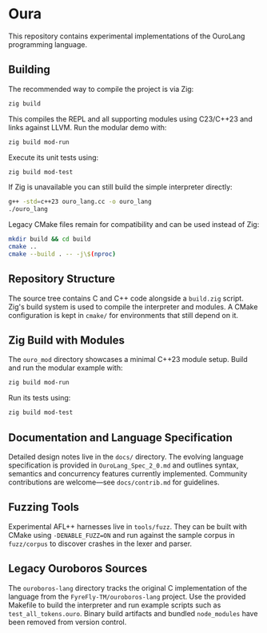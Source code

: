 # Oura

This repository contains experimental implementations of the OuroLang programming language.

## Building

The recommended way to compile the project is via Zig:

```bash
zig build
```

This compiles the REPL and all supporting modules using C23/C++23 and links against LLVM.  Run the modular demo with:

```bash
zig build mod-run
```

Execute its unit tests using:

```bash
zig build mod-test
```

If Zig is unavailable you can still build the simple interpreter directly:

```bash
g++ -std=c++23 ouro_lang.cc -o ouro_lang
./ouro_lang
```

Legacy CMake files remain for compatibility and can be used instead of Zig:

```bash
mkdir build && cd build
cmake ..
cmake --build . -- -j\$(nproc)
```

## Repository Structure

The source tree contains C and C++ code alongside a `build.zig` script.
Zig's build system is used to compile the interpreter and modules.  A
CMake configuration is kept in `cmake/` for environments that still
depend on it.

## Zig Build with Modules

The `ouro_mod` directory showcases a minimal C++23 module setup. Build and run the modular example with:

```bash
zig build mod-run
```

Run its tests using:

```bash
zig build mod-test
```

## Documentation and Language Specification

Detailed design notes live in the `docs/` directory. The evolving language
specification is provided in `OuroLang_Spec_2_0.md` and outlines syntax,
semantics and concurrency features currently implemented. Community
contributions are welcome—see `docs/contrib.md` for guidelines.

## Fuzzing Tools

Experimental AFL++ harnesses live in `tools/fuzz`.  They can be
built with CMake using `-DENABLE_FUZZ=ON` and run against the sample
corpus in `fuzz/corpus` to discover crashes in the lexer and parser.


## Legacy Ouroboros Sources

The `ouroboros-lang` directory tracks the original C implementation of the
language from the `FyreFly-TM/ouroboros-lang` project. Use the provided
Makefile to build the interpreter and run example scripts such as
`test_all_tokens.ouro`. Binary build artifacts and bundled `node_modules`
have been removed from version control.


